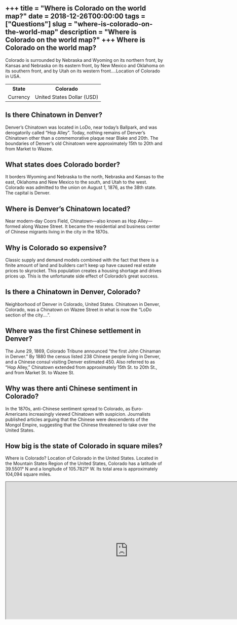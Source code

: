 +++
title = "Where is Colorado on the world map?"
date = 2018-12-26T00:00:00
tags = ["Questions"]
slug = "where-is-colorado-on-the-world-map"
description = "Where is Colorado on the world map?"
+++
Where is Colorado on the world map?
-----------------------------------

Colorado is surrounded by Nebraska and Wyoming on its northern front, by Kansas and Nebraska on its eastern front, by New Mexico and Oklahoma on its southern front, and by Utah on its western front….Location of Colorado in USA.

<table><tr><th>State</th><th>Colorado</th></tr><tr><td>Currency</td><td>United States Dollar (USD)</td></tr></table>

Is there Chinatown in Denver?
-----------------------------

Denver’s Chinatown was located in LoDo, near today’s Ballpark, and was derogatorily called “Hop Alley”. Today, nothing remains of Denver’s Chinatown other than a commemorative plaque near Blake and 20th. The boundaries of Denver’s old Chinatown were approximately 15th to 20th and from Market to Wazee.

What states does Colorado border?
---------------------------------

It borders Wyoming and Nebraska to the north, Nebraska and Kansas to the east, Oklahoma and New Mexico to the south, and Utah to the west. Colorado was admitted to the union on August 1, 1876, as the 38th state. The capital is Denver.

Where is Denver’s Chinatown located?
------------------------------------

Near modern-day Coors Field, Chinatown—also known as Hop Alley—formed along Wazee Street. It became the residential and business center of Chinese migrants living in the city in the 1870s.

Why is Colorado so expensive?
-----------------------------

Classic supply and demand models combined with the fact that there is a finite amount of land and builders can’t keep up have caused real estate prices to skyrocket. This population creates a housing shortage and drives prices up. This is the unfortunate side effect of Colorado’s great success.

Is there a Chinatown in Denver, Colorado?
-----------------------------------------

Neighborhood of Denver in Colorado, United States. Chinatown in Denver, Colorado, was a Chinatown on Wazee Street in what is now the “LoDo section of the city….”.

Where was the first Chinese settlement in Denver?
-------------------------------------------------

The June 29, 1869, Colorado Tribune announced “the first John Chinaman in Denver.” By 1880 the census listed 238 Chinese people living in Denver, and a Chinese consul visiting Denver estimated 450. Also referred to as “Hop Alley,” Chinatown extended from approximately 15th St. to 20th St., and from Market St. to Wazee St.

Why was there anti Chinese sentiment in Colorado?
-------------------------------------------------

In the 1870s, anti-Chinese sentiment spread to Colorado, as Euro-Americans increasingly viewed Chinatown with suspicion. Journalists published articles arguing that the Chinese were descendents of the Mongol Empire, suggesting that the Chinese threatened to take over the United States.

How big is the state of Colorado in square miles?
-------------------------------------------------

Where is Colorado? Location of Colorado in the United States. Located in the Mountain States Region of the United States, Colorado has a latitude of 39.5501° N and a longitude of 105.7821° W. Its total area is approximately 104,094 square miles.

<iframe allow="accelerometer; autoplay; clipboard-write; encrypted-media; gyroscope; picture-in-picture" allowfullscreen="" class="__youtube_prefs__  epyt-is-override  no-lazyload" data-no-lazy="1" data-origheight="433" data-origwidth="770" data-skipgform_ajax_framebjll="" height="433" id="_ytid_87726" loading="lazy" src="https://www.youtube.com/embed/Qaf6baEu0_w?enablejsapi=1&autoplay=0&cc_load_policy=0&cc_lang_pref=&iv_load_policy=1&loop=0&modestbranding=0&rel=1&fs=1&playsinline=0&autohide=2&theme=dark&color=red&controls=1&" title="YouTube player" width="770"></iframe>